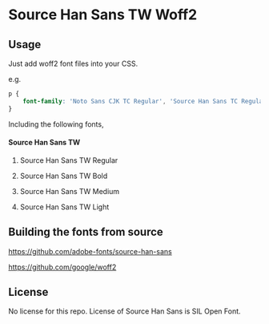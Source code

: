 Source Han Sans TW Woff2
=================================

## Usage

Just add woff2 font files into your CSS.

e.g.

```css
p {
    font-family: 'Noto Sans CJK TC Regular', 'Source Han Sans TC Regular', 'Source Han Sans TW Regular', url('/path/to/SourceHanSansTW-Regular.woff2') format('woff2');
}
```

Including the following fonts,

#### Source Han Sans TW

1. Source Han Sans TW Regular

1. Source Han Sans TW Bold

1. Source Han Sans TW Medium

1. Source Han Sans TW Light

## Building the fonts from source

https://github.com/adobe-fonts/source-han-sans

https://github.com/google/woff2

## License

No license for this repo. License of Source Han Sans is SIL Open Font.